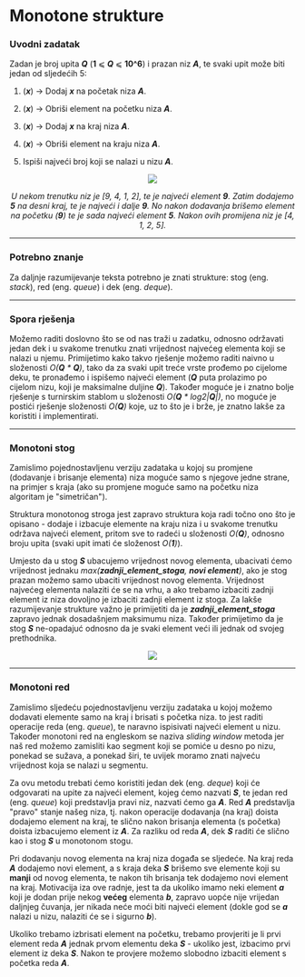 
# Monotone strukture

### Uvodni zadatak
Zadan je broj upita _**Q**_ (**1** ⩽ _**Q**_ ⩽ **10^6**) i prazan niz _**A**_, te svaki upit može biti jedan od sljedećih 5:

1) (_**x**_)  → Dodaj _**x**_ na početak niza _**A**_.

2) (_**x**_)  → Obriši element na početku niza _**A**_.

3) (_**x**_)  → Dodaj _**x**_ na kraj niza _**A**_.

4) (_**x**_)  → Obriši element na kraju niza _**A**_.

5) Ispiši najveći broj koji se nalazi u nizu _**A**_.
<p align="center">
  <img src="https://crompetitive.github.io/blog/assets/mono_uvod_skica.png" />
</p>
<p align="center"> <i> U nekom trenutku niz je [9, 4, 1, 2], te je najveći element <b>9</b>. Zatim dodajemo <b>5</b> na desni kraj, te je najveći i dalje <b>9</b>. No nakon dodavanja
brišemo element na početku (<b>9</b>) te je sada najveći element <b>5</b>. Nakon ovih promijena niz je [4, 1, 2, 5]. </i> </p>

---
### Potrebno znanje
Za daljnje razumijevanje teksta potrebno je znati strukture: stog (eng. _stack_), red (eng. _queue_) i dek (eng. _deque_).

---
### Spora rješenja 
Možemo raditi doslovno što se od nas traži u zadatku, odnosno održavati jedan dek i u svakome trenutku znati vrijednost najvećeg elementa koji se nalazi u njemu. Primijetimo kako takvo rješenje možemo raditi naivno u složenosti *O(**Q** * **Q**)*, tako da za svaki upit treće vrste prođemo po cijelome deku, te pronađemo i ispišemo najveći element (_**Q**_ puta prolazimo po cijelom nizu, koji je maksimalne duljine _**Q**_). Također moguće je i znatno bolje rješenje s turnirskim stablom u složenosti *O(**Q** * log2|**Q**|)*, no moguće je postići rješenje složenosti *O(**Q**)* koje, uz to što je i brže, je znatno lakše za koristiti i implementirati. 
  
---
### Monotoni stog 

Zamislimo pojednostavljenu verziju zadataka u kojoj su promjene (dodavanje i brisanje elementa) niza moguće samo s njegove jedne strane, na primjer s kraja (ako su promjene moguće samo na početku niza algoritam je "simetričan"). 
  
Struktura monotonog stroga jest zapravo struktura koja radi točno ono što je opisano - dodaje i izbacuje elemente na kraju niza i u svakome trenutku održava najveći element, pritom sve to radeći u složenosti *O(**Q**)*, odnosno broju upita (svaki upit imati će složenost *O(**1**)*). 
  
Umjesto da u stog _**S**_ ubacujemo vrijednost novog elementa, ubacivati ćemo vrijednost jednaku _max(**zadnji_element_stoga**, **novi element**)_, ako je stog prazan možemo samo ubaciti vrijednost novog elementa. Vrijednost najvećeg elementa nalaziti će se na vrhu, a ako trebamo izbaciti zadnji element iz niza dovoljno je izbaciti zadnji element iz stoga. Za lakše razumijevanje strukture važno je primijetiti da je _**zadnji_element_stoga**_ zapravo jednak dosadašnjem maksimumu niza. Također primijetimo da je stog _**S**_ ne-opadajuć odnosno da je svaki element veći ili jednak od svojeg prethodnika.
<p align="center">
  <img src="https://crompetitive.github.io/blog/assets/monotone_stack.png" />
</p>

---
### Monotoni red

Zamislimo sljedeću pojednostavljenu verziju zadataka u kojoj možemo dodavati elemente samo na kraj i brisati s početka niza. to jest raditi operacije reda (eng. _queue_), te naravno ispisivati najveći element u nizu. Također monotoni red na engleskom se naziva _sliding window_ metoda jer naš red možemo zamisliti kao segment koji se pomiće u desno po nizu, ponekad se sužava, a ponekad širi, te uvijek moramo znati najveću vrijednost koja se nalazi u segmentu.

Za ovu metodu trebati ćemo koristiti jedan dek (eng. _deque_) koji će odgovarati na upite za najveći element, kojeg ćemo nazvati _**S**_, te jedan red (eng. _queue_) koji predstavlja pravi niz, nazvati ćemo ga _**A**_. Red _**A**_ predstavlja "pravo" stanje našeg niza, tj. nakon operacije dodavanja (na kraj) doista dodajemo element na kraj, te slično nakon brisanja elementa (s početka) doista izbacujemo element iz _**A**_. Za razliku od reda _**A**_, dek _**S**_ raditi će slično kao i stog _**S**_ u monotonom stogu. 

Pri dodavanju novog elementa na kraj niza događa se sljedeće. Na kraj reda _**A**_ dodajemo novi element, a s kraja deka _**S**_ brišemo sve elemente koji su **manji** od novog elementa, te nakon tih brisanja tek dodajemo novi element na kraj. Motivacija iza ove radnje, jest ta da ukoliko imamo neki element _**a**_ koji je dodan prije nekog **većeg** elementa _**b**_, zapravo uopće nije vrijedan daljnjeg čuvanja, jer nikada neće moći biti najveći element (dokle god se _**a**_ nalazi u nizu, nalaziti će se i sigurno _**b**_). 

Ukoliko trebamo izbrisati element na početku, trebamo provjeriti je li prvi element reda _**A**_ jednak prvom elementu deka _**S**_ - ukoliko jest, izbacimo prvi element iz deka _**S**_. Nakon te provjere možemo slobodno izbaciti element s početka reda _**A**_. 
